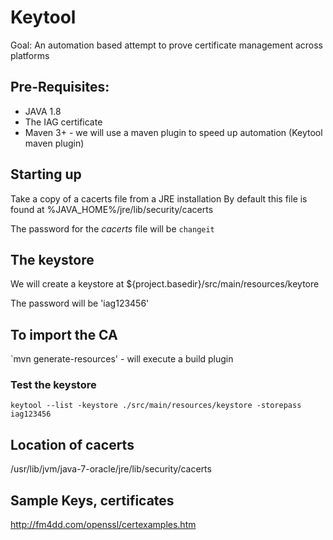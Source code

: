 # Keytool

Goal: An automation based attempt to prove certificate management across platforms

## Pre-Requisites:

* JAVA 1.8
* The IAG certificate
* Maven 3+ - we will use a maven plugin to speed up automation (Keytool maven plugin)

## Starting up

Take a copy of a cacerts file from a JRE installation 
By default this file is found at %JAVA_HOME%/jre/lib/security/cacerts


The password for the *cacerts* file will be `changeit`


## The keystore

We will create a keystore at ${project.basedir}/src/main/resources/keytore

The password will be 'iag123456'


## To import the CA

`mvn generate-resources' - will execute a build plugin

### Test the keystore

`keytool --list -keystore ./src/main/resources/keystore -storepass iag123456`


## Location of cacerts
/usr/lib/jvm/java-7-oracle/jre/lib/security/cacerts

## Sample Keys, certificates

http://fm4dd.com/openssl/certexamples.htm
